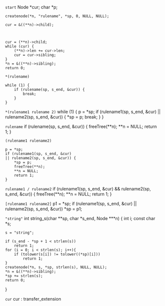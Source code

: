 `start`
    Node *cur;
    char *p;

    createnode(*n, "rulename", *sp, 0, NULL, NULL);
        
    cur = &((**n)->child);



    cur = (**n)->child;
    while (cur) {
        (**n)->len += cur->len;
        cur = cur->sibling;
    }
    *n = &((**n)->sibling);
    return 0;

`*(rulename)`

    while (1) {
        if (rulename(sp, s_end, &cur)) {
            break;
        }
    }

`*(rulename1 rulename 2)`
    while (1) {
        p = *sp;
        if (rulename1(sp, s_end, &cur)
        || rulename2(sp, s_end, &cur)) {
            *sp = p;
            break;
        }
    }

`rulename`
    if (rulename(sp, s_end, &cur)) {
            freeTree(**n);
            **n = NULL;
            return 1;
    }

`(rulename1 rulename2)`

    p = *sp;
    if (rulename1(sp, s_end, &cur)
    || rulename2(sp, s_end, &cur)) {
        *sp = p;
        freeTree(**n);
        **n = NULL;
        return 1;
    }

`rulename1 / rulename2`
    if (rulename1(sp, s_end, &cur)
    && rulename2(sp, s_end, &cur)) {
        freeTree(**n);
        **n = NULL;
        return 1;
    }

`[rulename1 rulename2]`
    p1 = *sp;
    if (rulename1(sp, s_end, &cur)
    || rulename2(sp, s_end, &cur))
        *sp = p1;

`"string"`
int
string_s(char **sp, char *s_end, Node ***n)
{
    int i;
    const char *s;

    s = "string";

    if (s_end - *sp + 1 < strlen(s))
        return 1;
    for (i = 0; i < strlen(s); i++){
        if (tolower(s[i]) != tolower((*sp)[i]))
            return 1;
    }
    createnode(*n, s, *sp, strlen(s), NULL, NULL);
    *n = &((**n)->sibling);
    *sp += strlen(s);
    return 0;
}

`cur`
cur : transfer_extension